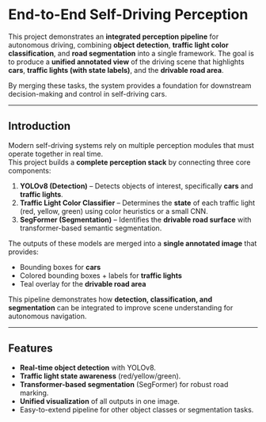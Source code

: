 # End-to-End Self-Driving Perception

This project demonstrates an **integrated perception pipeline** for autonomous driving, combining **object detection**, **traffic light color classification**, and **road segmentation** into a single framework. The goal is to produce a **unified annotated view** of the driving scene that highlights **cars**, **traffic lights (with state labels)**, and the **drivable road area**.  

By merging these tasks, the system provides a foundation for downstream decision-making and control in self-driving cars.

---

## Introduction

Modern self-driving systems rely on multiple perception modules that must operate together in real time.  
This project builds a **complete perception stack** by connecting three core components:

1. **YOLOv8 (Detection)** – Detects objects of interest, specifically **cars** and **traffic lights**.  
2. **Traffic Light Color Classifier** – Determines the **state** of each traffic light (red, yellow, green) using color heuristics or a small CNN.  
3. **SegFormer (Segmentation)** – Identifies the **drivable road surface** with transformer-based semantic segmentation.  

The outputs of these models are merged into a **single annotated image** that provides:  
- Bounding boxes for **cars**  
- Colored bounding boxes + labels for **traffic lights**  
- Teal overlay for the **drivable road area**

This pipeline demonstrates how **detection, classification, and segmentation** can be integrated to improve scene understanding for autonomous navigation.

---

## Features

- **Real-time object detection** with YOLOv8.  
- **Traffic light state awareness** (red/yellow/green).  
- **Transformer-based segmentation** (SegFormer) for robust road marking.  
- **Unified visualization** of all outputs in one image.  
- Easy-to-extend pipeline for other object classes or segmentation tasks.  
